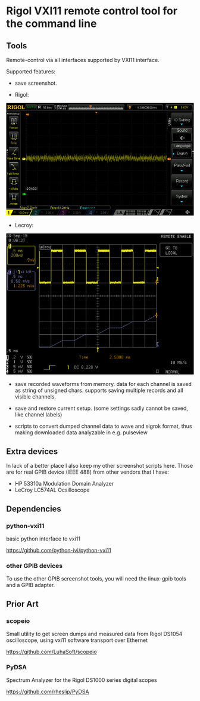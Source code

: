 
# Rigol VXI11 remote control tool for the command line

## Tools

Remote-control via all interfaces supported by VXI11 interface.

Supported features:

* save screenshot.

 - Rigol:

  ![Example Rigol screenshot](https://github.com/dpiegdon/rigolctl/blob/master/example/example_rigol_mso1074z.png)

 - Lecroy:

  ![Example LeCroy screenshot](https://github.com/dpiegdon/rigolctl/blob/master/example/example_lecroy_lc574.png)

* save recorded waveforms from memory. data for each channel is saved as string of unsigned chars. supports saving multiple records and all visible channels.

* save and restore current setup. (some settings sadly cannot be saved, like channel labels)

* scripts to convert dumped channel data to wave and sigrok format, thus making downloaded data analyzable in e.g. pulseview

## Extra devices

In lack of a better place I also keep my other screenshot scripts here.
Those are for real GPIB device (IEEE 488) from other vendors that I have:

 * HP 53310a Modulation Domain Analyzer
 * LeCroy LC574AL Ocsilloscope

## Dependencies

### python-vxi11

basic python interface to vxi11

https://github.com/python-ivi/python-vxi11

### other GPIB devices

To use the other GPIB screenshot tools, you will need the linux-gpib tools and a GPIB adapter.

## Prior Art

### scopeio

Small utility to get screen dumps and measured data from Rigol DS1054 oscilloscope, using vxi11 software transport over Ethernet

https://github.com/LuhaSoft/scopeio

### PyDSA

Spectrum Analyzer for the Rigol DS1000 series digital scopes

https://github.com/rheslip/PyDSA

